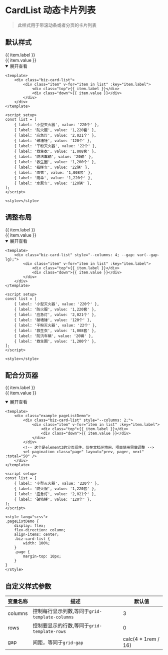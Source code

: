<style lang="scss">
    .vp-doc li + li{
        margin-top: 0;
    }
    .vp-doc ul, .vp-doc ol{
        padding-left: 0;
        margin:0;
    }
    .pageListDemo{
        display: flex;
        flex-direction: column;
        align-items: center;
        .biz-card-list{
            width: 100%;
        }
        .page{
            margin-top: 10px;
        }
    }
</style>

<script setup>
const list = [
    {label:'小型灭火器小型灭火器', value: '220个'},
    {label:'防火服',value:'1,220套'},
    {label:'应急灯',value:'2,021个'},
    {label:'破墙锤',value:'120个'},
    {label:'干粉灭火器',value:'22个'},
    {label:'救生衣',value:'1,008套'},
    {label:'防汛车辆',value:'20辆'},
    {label:'救生圈',value:'1,200个'},
    {label:'指挥车',value:'22辆'},
    {label:'雨衣',value:'1,008套'},
    {label:'雨伞',value:'1,220个'},
    {label:'水泵车',value:'120辆'},
]
</script>

# CardList 动态卡片列表

> 此样式用于带滚动条或者分页的卡片列表

## 默认样式

<div class="example" >
  <div class="biz-card-list">
    <div class="item" v-for="item in list" :key="item.label">
        <div class="top">{{ item.label }}</div>
        <div class="down">{{ item.value }}</div>
    </div>
  </div>
</div>

<details open>
<summary>展开查看</summary>

```vue
<template>
    <div class="biz-card-list">
        <div class="item" v-for="item in list" :key="item.label">
            <div class="top">{{ item.label }}</div>
            <div class="down">{{ item.value }}</div>
        </div>
    </div>
</template>

<script setup>
const list = [
    { label: '小型灭火器', value: '220个' },
    { label: '防火服', value: '1,220套' },
    { label: '应急灯', value: '2,021个' },
    { label: '破墙锤', value: '120个' },
    { label: '干粉灭火器', value: '22个' },
    { label: '救生衣', value: '1,008套' },
    { label: '防汛车辆', value: '20辆' },
    { label: '救生圈', value: '1,200个' },
    { label: '指挥车', value: '22辆' },
    { label: '雨衣', value: '1,008套' },
    { label: '雨伞', value: '1,220个' },
    { label: '水泵车', value: '120辆' },
];
</script>

<style></style>
```

</details>

## 调整布局

<div class="example" >
  <div class="biz-card-list" style="--columns: 4; --gap: var(--gap-lg);">
    <div class="item" v-for="item in list.slice(0,8)" :key="item.label">
        <div class="top" >{{ item.label }}</div>
        <div class="down">{{ item.value }}</div>
    </div>
  </div>
</div>

<details open>
<summary>展开查看</summary>

```vue
<template>
    <div class="biz-card-list" style="--columns: 4; --gap: var(--gap-lg);">
        <div class="item" v-for="item in list" :key="item.label">
            <div class="top">{{ item.label }}</div>
            <div class="down">{{ item.value }}</div>
        </div>
    </div>
</template>

<script setup>
const list = [
    { label: '小型灭火器', value: '220个' },
    { label: '防火服', value: '1,220套' },
    { label: '应急灯', value: '2,021个' },
    { label: '破墙锤', value: '120个' },
    { label: '干粉灭火器', value: '22个' },
    { label: '救生衣', value: '1,008套' },
    { label: '防汛车辆', value: '20辆' },
    { label: '救生圈', value: '1,200个' },
];
</script>

<style></style>
```

</details>

## 配合分页器

<div class="example pageListDemo" >
  <div class="biz-card-list" style="--columns: 2;">
    <div class="item" v-for="item in list.slice(0,4)" :key="item.label">
        <div class="top" >{{ item.label }}</div>
        <div class="down">{{ item.value }}</div>
    </div>
  </div>
  <!-- 这个是element3的分页组件，仅在文档环境用，项目使用需做调整 -->
  <el-pagination class="page" layout="prev, pager, next" :total="50" />
</div>

<details open>
<summary>展开查看</summary>

```vue
<template>
    <div class="example pageListDemo">
        <div class="biz-card-list" style="--columns: 2;">
            <div class="item" v-for="item in list" :key="item.label">
                <div class="top">{{ item.label }}</div>
                <div class="down">{{ item.value }}</div>
            </div>
        </div>
        <!-- 这个是element3的分页组件，仅在文档环境用，项目使用需做调整 -->
        <el-pagination class="page" layout="prev, pager, next" :total="50" />
    </div>
</template>

<script setup>
const list = [
    { label: '小型灭火器', value: '220个' },
    { label: '防火服', value: '1,220套' },
    { label: '应急灯', value: '2,021个' },
    { label: '破墙锤', value: '120个' },
];
</script>

<style lang="scss">
.pageListDemo {
    display: flex;
    flex-direction: column;
    align-items: center;
    .biz-card-list {
        width: 100%;
    }
    .page {
        margin-top: 10px;
    }
}
</style>
```

</details>

## 自定义样式参数

| 变量名称 | 描述                                           | 默认值               |
| -------- | ---------------------------------------------- | -------------------- |
| columns  | 控制每行显示列数,等同于`grid-template-columns` | 3                    |
| rows     | 控制要显示的行数,等同于`grid-template-rows`    | 0                    |
| gap      | 间距，等同于`grid-gap`                         | calc(4 \* 1rem / 16) |
